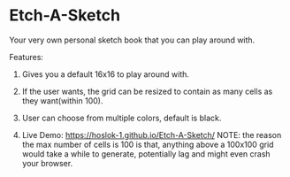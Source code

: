 # Etch-A-Sketch

Your very own personal sketch book that you can play around with.

Features:

1. Gives you a default 16x16 to play around with.

2. If the user wants, the grid can be resized to contain as many cells as they want(within 100).

3. User can choose from multiple colors, default is black.

4. Live Demo: https://hoslok-1.github.io/Etch-A-Sketch/
NOTE: the reason the max number of cells is 100 is that, anything above a 100x100 grid would take a while to generate, potentially lag and might even crash your browser.
